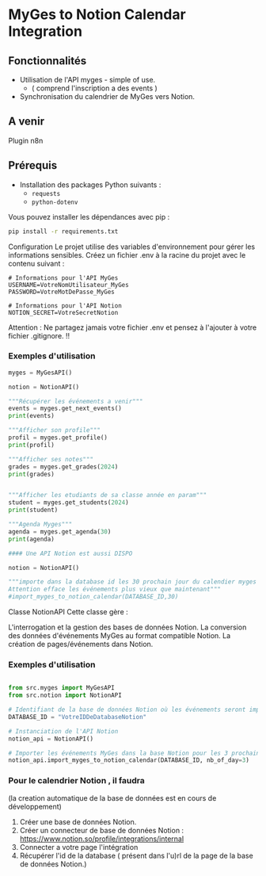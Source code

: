 # MyGes to Notion Calendar Integration

## Fonctionnalités

- Utilisation de l'API myges - simple of use.
  - ( comprend l'inscription a des events )
- Synchronisation du calendrier de MyGes vers Notion.

## A venir 

Plugin n8n 

## Prérequis

- Installation des packages Python suivants :
  - `requests`
  - `python-dotenv`

Vous pouvez installer les dépendances avec pip :

```bash
pip install -r requirements.txt
```

Configuration
Le projet utilise des variables d'environnement pour gérer les informations sensibles. Créez un fichier .env à la racine du projet avec le contenu suivant :

``` .env
# Informations pour l'API MyGes
USERNAME=VotreNomUtilisateur_MyGes
PASSWORD=VotreMotDePasse_MyGes

# Informations pour l'API Notion
NOTION_SECRET=VotreSecretNotion
```

Attention : Ne partagez jamais votre fichier .env et pensez à l'ajouter à votre fichier .gitignore. !!

### Exemples d'utilisation

```python
myges = MyGesAPI()

notion = NotionAPI()

"""Récupérer les événements a venir"""
events = myges.get_next_events()
print(events)

"""Afficher son profile"""
profil = myges.get_profile()
print(profil)

"""Afficher ses notes"""
grades = myges.get_grades(2024)
print(grades)


"""Afficher les etudiants de sa classe année en param"""
student = myges.get_students(2024)
print(student)

"""Agenda Myges"""
agenda = myges.get_agenda(30)
print(agenda)

#### Une API Notion est aussi DISPO 

notion = NotionAPI()

"""importe dans la database id les 30 prochain jour du calendier myges
Attention efface les événements plus vieux que maintenant"""
#import_myges_to_notion_calendar(DATABASE_ID,30)
```

Classe NotionAPI
Cette classe gère :

L'interrogation et la gestion des bases de données Notion.
La conversion des données d'événements MyGes au format compatible Notion.
La création de pages/événements dans Notion.

### Exemples d'utilisation

```python

from src.myges import MyGesAPI
from src.notion import NotionAPI

# Identifiant de la base de données Notion où les événements seront importés
DATABASE_ID = "VotreIDDeDatabaseNotion"

# Instanciation de l'API Notion
notion_api = NotionAPI()

# Importer les événements MyGes dans la base Notion pour les 3 prochains jours
notion_api.import_myges_to_notion_calendar(DATABASE_ID, nb_of_day=3)
```

### Pour le calendrier Notion , il faudra

(la creation automatique de la base de données est en cours de développement)

1. Créer une base de données Notion.
2. Créer un connecteur de base de données Notion : <https://www.notion.so/profile/integrations/internal>
3. Connecter a votre page l'intégration
4. Récupérer l'id de la database ( présent dans l'u)rl de la page de la base de données Notion.)
